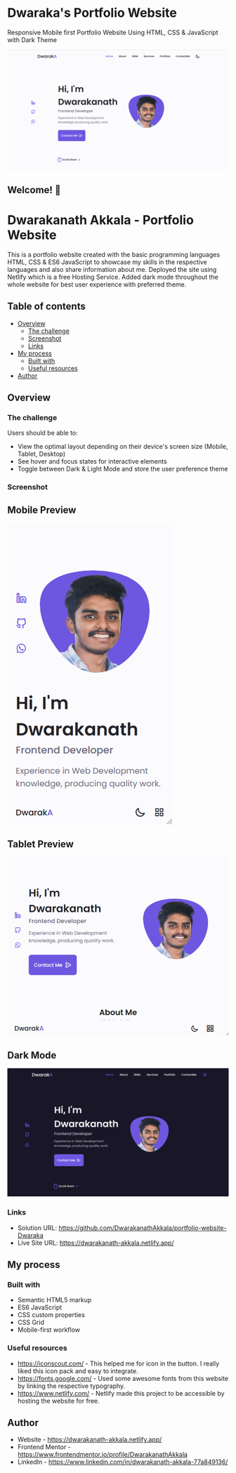 # Dwaraka's Portfolio Website

Responsive Mobile first Portfolio Website Using HTML, CSS &amp; JavaScript with Dark Theme

![Design preview of the Website](./assets/img/preview/desktop-preview.png)

## Welcome! 👋

# Dwarakanath Akkala - Portfolio Website

This is a portfolio website created with the basic programming languages HTML, CSS & ES6 JavaScript to showcase my skills in the respective languages and also share information about me. Deployed the site using Netlify which is a free Hosting Service. Added dark mode throughout the whole website for best user experience with preferred theme.

## Table of contents

- [Overview](#overview)
  - [The challenge](#the-challenge)
  - [Screenshot](#screenshot)
  - [Links](#links)
- [My process](#my-process)
  - [Built with](#built-with)
  - [Useful resources](#useful-resources)
- [Author](#author)

## Overview

### The challenge

Users should be able to:

- View the optimal layout depending on their device's screen size (Mobile, Tablet, Desktop)
- See hover and focus states for interactive elements
- Toggle between Dark & Light Mode and store the user preference theme

### Screenshot

## Mobile Preview

![Mobile Preview](./assets/img/preview/mobile-preview.png)

## Tablet Preview

![Tablet Preview](./assets/img/preview/tablet-preview.png)

## Dark Mode

![Dark Mode](./assets/img/preview/dark-mode.png)

### Links

- Solution URL: https://github.com/DwarakanathAkkala/portfolio-website-Dwaraka
- Live Site URL: https://dwarakanath-akkala.netlify.app/

## My process

### Built with

- Semantic HTML5 markup
- ES6 JavaScript
- CSS custom properties
- CSS Grid
- Mobile-first workflow

### Useful resources

- https://iconscout.com/ - This helped me for icon in the button. I really liked this icon pack and easy to integrate.
- https://fonts.google.com/ - Used some awesome fonts from this website by linking the respective typography.
- https://www.netlify.com/ - Netlify made this project to be accessible by hosting the website for free.

## Author

- Website - https://dwarakanath-akkala.netlify.app/
- Frontend Mentor - https://www.frontendmentor.io/profile/DwarakanathAkkala
- LinkedIn - https://www.linkedin.com/in/dwarakanath-akkala-77a849136/
